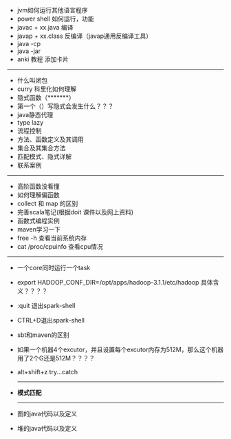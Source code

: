 - jvm如何运行其他语言程序
- power shell 如何运行，功能
- javac + xx.java 编译
- javap + xx.class 反编译（javap通用反编译工具）
- java -cp
- java -jar
- anki 教程 添加卡片

---

- 什么叫闭包
- curry 科里化如何理解
- 隐式函数（*******）
- 第一个（）写隐式会发生什么？？？
- java静态代理
- type   lazy 
- 流程控制
- 方法、函数定义及其调用
- 集合及其集合方法
- 匹配模式、隐式详解
- 联系案例

---

- 高阶函数没看懂
- 如何理解偏函数
- collect 和 map 的区别
- 完善scala笔记(根据doit 课件以及网上资料)
- 函数式编程实例
- maven学习一下
- free -h 查看当前系统内存
- cat /proc/cpuinfo 查看cpu情况

---

- 一个core同时运行一个task

- export  HADOOP_CONF_DIR=/opt/apps/hadoop-3.1.1/etc/hadoop 具体含义？？？？

- :quit 退出spark-shell

- CTRL+D退出spark-shell

- sbt和maven的区别

- 如果一个机器4个excutor，并且设置每个excutor内存为512M，那么这个机器用了2个G还是512M？？？？

- alt+shift+z  try...catch

  ---

- **模式匹配**

  ----

- 图的java代码以及定义

- 堆的java代码以及定义

  